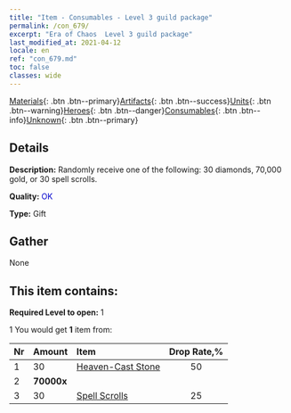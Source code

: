 ```yaml
---
title: "Item - Consumables - Level 3 guild package"
permalink: /con_679/
excerpt: "Era of Chaos  Level 3 guild package"
last_modified_at: 2021-04-12
locale: en
ref: "con_679.md"
toc: false
classes: wide
---
```

 [Materials](/Items/){: .btn .btn--primary}[Artifacts](/Items/Artifacts/){: .btn .btn--success}[Units](/Items/Units/){: .btn .btn--warning}[Heroes](/Items/Heroes/){: .btn .btn--danger}[Consumables](/Items/Consumables/){: .btn .btn--info}[Unknown](/Items/Unknown/){: .btn .btn--primary}

## Details
 **Description:** Randomly receive one of the following: 30 diamonds, 70,000 gold, or 30 spell scrolls.

 **Quality:** <span style="color: #0000CD">OK</span>

 **Type:** Gift

## Gather

  None

## This item contains:

 **Required Level to open:** 1

 1 You would get **1** item  from:

  | Nr | Amount |     Item    | Drop Rate,% |
  |:---|:-------|:------------|:---------:|
  | 1 | 30 | [Heaven-Cast Stone](/Items/art_188/) | 50 | 
  | 2 |  **70000x** | <i class="fas fa-coins"/> |  | 25 | 
  | 3 | 30 | [Spell Scrolls](/Items/con_694/) | 25 | 

